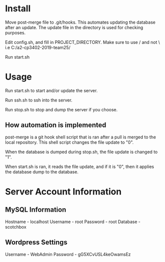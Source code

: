 # Install
Move post-merge file to .git/hooks. This automates updating the database after an update. The update file in the directory is used for checking purposes.

Edit config.sh, and fill in PROJECT_DIRECTORY. Make sure to use / and not \\ i.e C:/a2-cp3402-2019-team25/

Run start.sh

# Usage

Run start.sh to start and/or update the server.

Run ssh.sh to ssh into the server.

Run stop.sh to stop and dump the server if you choose.

## How automation is implemented
post-merge is a git hook shell script that is ran after a pull is merged to the local repository. This shell script changes the file update to "0".

When the database is dumped during stop.sh, the file update is changed to "1".

When start.sh is ran, it reads the file update, and if it is "0", then it applies the database dump to the database.

# Server Account Information

## MySQL Information
Hostname - localhost
Username - root
Password - root
Database - scotchbox

## Wordpress Settings
Username - WebAdmin
Password - gG5XCvUSL4keOwamsEz
